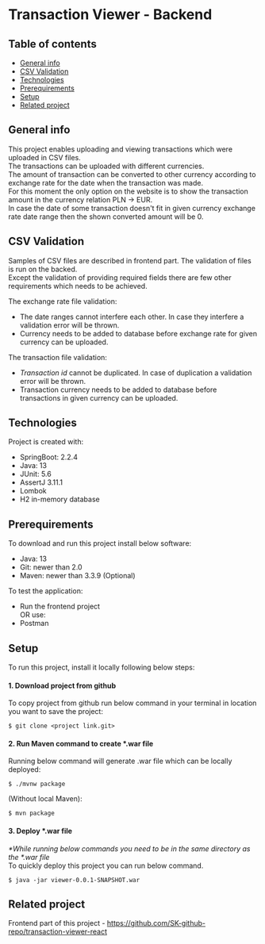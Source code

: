 # Transaction Viewer - Backend

## Table of contents
* [General info](#general-info)
* [CSV Validation](#csv-validation)
* [Technologies](#technologies)
* [Prerequirements](#prerequirements)
* [Setup](#setup)
* [Related project](#related-project)

## General info

This project enables uploading and viewing transactions which were uploaded in CSV files.  
The transactions can be uploaded with different currencies.   
The amount of transaction can be converted to other currency according to exchange rate for the date when the transaction was made.  
For this moment the only option on the website is to show the transaction amount in the currency relation PLN -> EUR.  
In case the date of some transaction doesn't fit in given currency exchange rate date range then the shown converted amount will be 0.  

## CSV Validation

Samples of CSV files are described in frontend part. The validation of files is run on the backed.  
Except the validation of providing required fields there are few other requirements which needs to be achieved.  

The exchange rate file validation:
- The date ranges cannot interfere each other. In case they interfere a validation error will be thrown.
- Currency needs to be added to database before exchange rate for given currency can be uploaded.  

The transaction file validation:
- *Transaction id* cannot be duplicated. In case of duplication a validation error will be thrown.
- Transaction currency needs to be added to database before transactions in given currency can be uploaded.

## Technologies
Project is created with:
* SpringBoot: 2.2.4
* Java: 13
* JUnit: 5.6
* AssertJ 3.11.1
* Lombok
* H2 in-memory database

## Prerequirements
To download and run this project install below software:
* Java: 13
* Git: newer than 2.0
* Maven: newer than 3.3.9 (Optional)

To test the application:
* Run the frontend project  
OR use:  
* Postman

## Setup
To run this project, install it locally following below steps: 

#### 1. Download project from github
To copy project from github run below command in your terminal in location you want to save the project:

```
$ git clone <project link.git>
```

#### 2. Run Maven command to create \*.war file
Running below command will generate \.war file which can be locally deployed:
```
$ ./mvnw package
```
(Without local Maven): 
```
$ mvn package
```

#### 3. Deploy \*.war file
*\*While running below commands you need to be in the same directory as the \*.war file* <br/>
To quickly deploy this project you can run below command. 
```
$ java -jar viewer-0.0.1-SNAPSHOT.war
```

## Related project
Frontend part of this project - https://github.com/SK-github-repo/transaction-viewer-react
